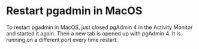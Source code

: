 # Restart pgadmin in MacOS

To restart pgadmin in MacOS, just closed pgAdmin 4 in the Activity Monitor and started it again. Then a new tab is opened up with pgAdmin 4. It is running on a different port every time restart.
